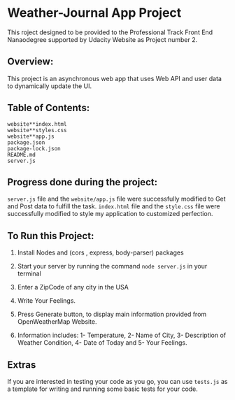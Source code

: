 # Weather-Journal App Project
This roject designed to be provided to the Professional Track Front End Nanaodegree supported by Udacity Website as Project number 2.

## Overview:
This project is an asynchronous web app that uses Web API and user data to dynamically update the UI. 

## Table of Contents:

    website**index.html    
    website**styles.css
    website**app.js
    package.json
    package-lock.json
    README.md
    server.js

## Progress done during the project:
`server.js` file and the `website/app.js` file were successfully modified to Get and Post data to fulfill the task. 
`index.html` file and the `style.css` file were successfully modified to style my application to customized perfection.

## To Run this Project:

1. Install Nodes and (cors , express, body-parser) packages

2. Start your server by running the command `node server.js` in your terminal

3. Enter a ZipCode of any city in the USA

4. Write Your Feelings.

5. Press Generate button, to display main information provided from OpenWeatherMap Website.

6. Information includes: 
1- Temperature,         2- Name of City,        3- Description of Weather Condition,        4- Date of Today    and         5- Your Feelings.

## Extras
If you are interested in testing your code as you go, you can use `tests.js` as a template for writing and running some basic tests for your code.
